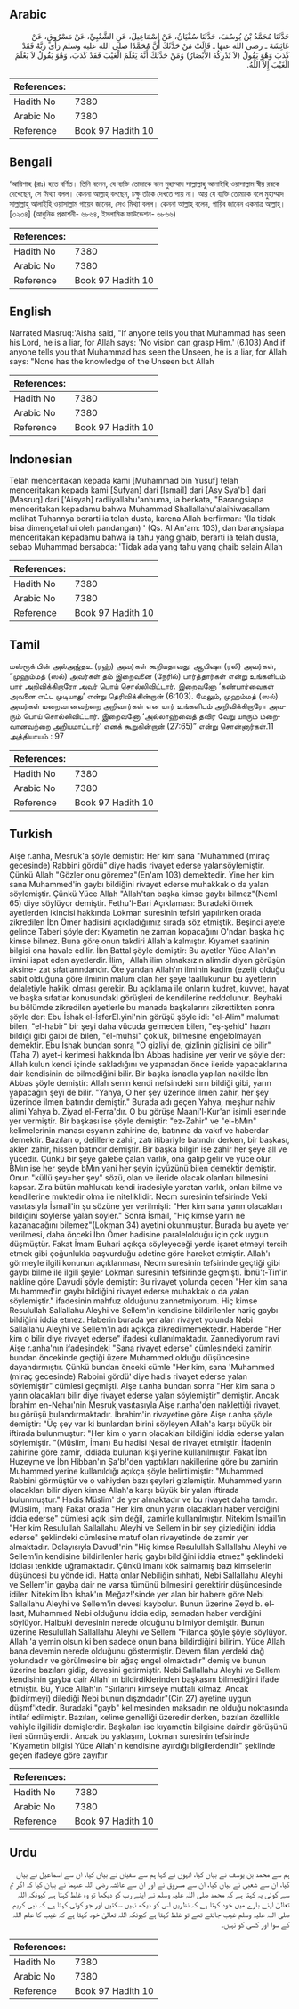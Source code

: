 ## Arabic


<div dir="rtl" lang="ar" style={{fontSize:'larger',backgroundColor:'#f8f9fa',padding:20}}>
حَدَّثَنَا مُحَمَّدُ بْنُ يُوسُفَ، حَدَّثَنَا سُفْيَانُ، عَنْ إِسْمَاعِيلَ، عَنِ الشَّعْبِيِّ، عَنْ مَسْرُوقٍ، عَنْ عَائِشَةَ ـ رضى الله عنها ـ قَالَتْ مَنْ حَدَّثَكَ أَنَّ مُحَمَّدًا صلى الله عليه وسلم رَأَى رَبَّهُ فَقَدْ كَذَبَ وَهْوَ يَقُولُ ‏(‏لاَ تُدْرِكُهُ الأَبْصَارُ‏)‏ وَمَنْ حَدَّثَكَ أَنَّهُ يَعْلَمُ الْغَيْبَ فَقَدْ كَذَبَ، وَهْوَ يَقُولُ لاَ يَعْلَمُ الْغَيْبَ إِلاَّ اللَّهُ‏.‏
</div>
<div style={{backgroundColor:'#f8f9fa',padding:20, marginBottom: 10}}><table> <thead> <tr> <th>References:</th> <th></th> </tr> </thead> <tbody><tr><td>Hadith No</td><td>7380</td></tr><tr><td>Arabic No</td><td>7380</td></tr><tr><td>Reference</td><td>Book 97 Hadith 10</td></tr></tbody></table></div>

## Bengali


<div dir="ltr" lang="bn" style={{fontSize:'larger',backgroundColor:'#f8f9fa',padding:20}}>
‘আয়িশাহ (রাঃ) হতে বর্ণিত। তিনি বলেন, যে ব্যক্তি তোমাকে বলে মুহাম্মাদ সাল্লাল্লাহু আলাইহি ওয়াসাল্লাম স্বীয় রবকে দেখেছেন, সে মিথ্যা বলল। কেননা আল্লাহ্ বলছেন, চক্ষু তাঁকে দেখতে পায় না। আর যে ব্যক্তি তোমাকে বলে মুহাম্মাদ সাল্লাল্লাহু আলাইহি ওয়াসাল্লাম গায়েব জানেন, সেও মিথ্যা বলল। কেননা আল্লাহ্ বলেন, গায়িব জানেন একমাত্র আল্লাহ্। [৩২৩৪] (আধুনিক প্রকাশনী- ৬৮৬৪, ইসলামিক ফাউন্ডেশন- ৬৮৬৬)
</div>
<div style={{backgroundColor:'#f8f9fa',padding:20, marginBottom: 10}}><table> <thead> <tr> <th>References:</th> <th></th> </tr> </thead> <tbody><tr><td>Hadith No</td><td>7380</td></tr><tr><td>Arabic No</td><td>7380</td></tr><tr><td>Reference</td><td>Book 97 Hadith 10</td></tr></tbody></table></div>

## English


<div dir="ltr" lang="en" style={{fontSize:'larger',backgroundColor:'#f8f9fa',padding:20}}>
Narrated Masruq:'Aisha said, "If anyone tells you that Muhammad has seen his Lord, he is a liar, for Allah says: 'No vision can grasp Him.' (6.103) And if anyone tells you that Muhammad has seen the Unseen, he is a liar, for Allah says: "None has the knowledge of the Unseen but Allah
</div>
<div style={{backgroundColor:'#f8f9fa',padding:20, marginBottom: 10}}><table> <thead> <tr> <th>References:</th> <th></th> </tr> </thead> <tbody><tr><td>Hadith No</td><td>7380</td></tr><tr><td>Arabic No</td><td>7380</td></tr><tr><td>Reference</td><td>Book 97 Hadith 10</td></tr></tbody></table></div>

## Indonesian


<div dir="ltr" lang="id" style={{fontSize:'larger',backgroundColor:'#f8f9fa',padding:20}}>
Telah menceritakan kepada kami [Muhammad bin Yusuf] telah menceritakan kepada kami [Sufyan] dari [Ismail] dari [Asy Sya'bi] dari [Masruq] dari ['Aisyah] radliyallahu'anhuma, ia berkata, "Barangsiapa menceritakan kepadamu bahwa Muhammad Shallallahu'alaihiwasallam melihat Tuhannya berarti ia telah dusta, karena Allah berfirman: '(Ia tidak bisa dimengetahui oleh pandangan) ' (Qs. Al An'am: 103), dan barangsiapa menceritakan kepadamu bahwa ia tahu yang ghaib, berarti ia telah dusta, sebab Muhammad bersabda: 'Tidak ada yang tahu yang ghaib selain Allah
</div>
<div style={{backgroundColor:'#f8f9fa',padding:20, marginBottom: 10}}><table> <thead> <tr> <th>References:</th> <th></th> </tr> </thead> <tbody><tr><td>Hadith No</td><td>7380</td></tr><tr><td>Arabic No</td><td>7380</td></tr><tr><td>Reference</td><td>Book 97 Hadith 10</td></tr></tbody></table></div>

## Tamil


<div dir="ltr" lang="ta" style={{fontSize:'larger',backgroundColor:'#f8f9fa',padding:20}}>
மஸ்ரூக் பின் அல்அஜ்தஉ (ரஹ்) அவர்கள் கூறியதாவது: ஆயிஷா (ரலி) அவர்கள், “முஹம்மத் (ஸல்) அவர்கள் தம் இறைவனை (நேரில்) பார்த்தார்கள் என்று உங்களிடம் யார் அறிவிக்கிறாரோ அவர் பொய் சொல்லிவிட்டார். இறைவனோ ‘கண்பார்வைகள் அவனை எட்ட முடியாது’ என்று தெரிவிக்கின்றான் (6:103). மேலும், முஹம்மத் (ஸல்) அவர்கள் மறைவானவற்றை அறிவார்கள் என யார் உங்களிடம் அறிவிக்கிறாரோ அவரும் பொய் சொல்லிவிட்டார். இறைவனோ ‘அல்லாஹ்வைத் தவிர வேறு யாரும் மறைவானவற்றை அறியமாட்டார்’ எனக் கூறுகின்றான் (27:65)” என்று சொன்னார்கள்.11 அத்தியாயம் : 97
</div>
<div style={{backgroundColor:'#f8f9fa',padding:20, marginBottom: 10}}><table> <thead> <tr> <th>References:</th> <th></th> </tr> </thead> <tbody><tr><td>Hadith No</td><td>7380</td></tr><tr><td>Arabic No</td><td>7380</td></tr><tr><td>Reference</td><td>Book 97 Hadith 10</td></tr></tbody></table></div>

## Turkish


<div dir="ltr" lang="tr" style={{fontSize:'larger',backgroundColor:'#f8f9fa',padding:20}}>
Aişe r.anha, Mesruk'a şöyle demiştir: Her kim sana "Muhammed (miraç gecesinde) Rabbini gördü" diye hadis rivayet ederse yalansöylemiştir. Çünkü Allah "Gözler onu göremez"(En'am 103) demektedir. Yine her kim sana Muhammed'in gaybı bildiğini rivayet ederse muhakkak o da yalan söylemiştir. Çünkü Yüce Allah "Allah'tan başka kimse gaybı bilmez"(Neml 65) diye söylüyor demiştir. Fethu'l-Bari Açıklaması: Buradaki örnek ayetlerden ikincisi hakkında Lokman suresinin tefsiri yapılırken orada zikredilen İbn Ömer hadisini açıkladığımız sırada söz etmiştik. Beşinci ayete gelince Taberi şöyle der: Kıyametin ne zaman kopacağını O'ndan başka hiç kimse bilmez. Buna göre onun takdiri Allah'a kalmıştır. Kıyamet saatinin bilgisi ona havale edilir. İbn Battal şöyle demiştir: Bu ayetler Yüce Allah'ın ilmini ispat eden ayetlerdir. İlim, -Allah ilim olmaksızın alimdir diyen görüşün aksine- zat sıfatlarındandır. Öte yandan Allah'ın ilminin kadim (ezeli) olduğu sabit olduğuna göre ilminin malum olan her şeye taallukunun bu ayetlerin delaletiyle hakiki olması gerekir. Bu açıklama ile onların kudret, kuvvet, hayat ve başka sıfatlar konusundaki görüşleri de kendilerine reddolunur. Beyhaki bu bölümde zikredilen ayetlerle bu manada başkalarını zikrettikten sonra şöyle der: Ebu İshak el-İsferEl.yini'nin görüşü şöyle idi: "el-Alim" malumatı bilen, "el-habir" bir şeyi daha vücuda gelmeden bilen, "eş-şehid" hazırı bildiği gibi gaibi de bilen, "el-muhsi" çokluk, bilmesine engelolmayan demektir. Ebu İshak bundan sonra "O gizliyi de, gizlinin gizlisini de bilir"(Taha 7) ayet-i kerimesi hakkında İbn Abbas hadisine yer verir ve şöyle der: Allah kulun kendi içinde sakladığını ve yapmadan önce ileride yapacaklarına dair kendisinin de bilmediğini bilir. Bir başka isnadla yapılan nakilde İbn Abbas şöyle demiştir: Allah senin kendi nefsindeki sırrı bildiği gibi, yarın yapacağın şeyi de bilir. "Yahya, O her şey üzerinde ilmen zahir, her şey üzerinde ilmen batındır demiştir." Burada adı geçen Yahya, meşhur nahiv alimi Yahya b. Ziyad el-Ferra'dır. O bu görüşe Maani'l-Kur'an isimli eserinde yer vermiştir. Bir başkası ise şöyle demiştir: "ez-Zahir" ve "el-bMın" kelimelerinin manası eşyanın zahirine de, batınına da vakıf ve haberdar demektir. Bazıları o, delillerle zahir, zatı itibariyle batındır derken, bir başkası, aklen zahir, hissen batındır demiştir. Bir başka bilgin ise zahir her şeye all ve yücedir. Çünkü bir şeye galebe çalan varlık, ona galip gelir ve yüce olur. BMın ise her şeyde bMın yani her şeyin içyüzünü bilen demektir demiştir. Onun "küllü şey=her şey" sözü, olan ve ileride olacak olanları bilmesini kapsar. Zira bütün mahlukatı kendi iradesiyle yaratan varlık, onları bilme ve kendilerine muktedir olma ile niteliklidir. Necm suresinin tefsirinde Veki vasıtasıyla İsmail'in şu sözüne yer verilmişti: "Her kim sana yarın olacakları bildiğini söylerse yalan söyler." Sonra İsmail, "Hiç kimse yarın ne kazanacağını bilemez"(Lokman 34) ayetini okunmuştur. Burada bu ayete yer verilmesi, daha önceki İbn Ömer hadisine paralelolduğu için çok uygun düşmüştür. Fakat İmam Buhari açıkça söyleyeceği yerde işaret etmeyi tercih etmek gibi çoğunlukla başvurduğu adetine göre hareket etmiştir. Allah'ı görmeyle ilgili konunun açıklanması, Necm suresinin tefsirinde geçtiği gibi gaybı bilme ile ilgili şeyler Lokman suresinin tefsirinde geçmişti. İbnü't-Tin'in nakline göre Davudi şöyle demiştir: Bu rivayet yolunda geçen "Her kim sana Muhammed'in gaybı bildiğini rivayet ederse muhakkak o da yalan söylemiştir." ifadesinin mahfuz olduğunu zannetmiyorum. Hiç kimse Resulullah Sallallahu Aleyhi ve Sellem'in kendisine bildirilenler hariç gaybı bildiğini iddia etmez. Haberin burada yer alan rivayet yolunda Nebi Sallallahu Aleyhi ve Sellem'in adı açıkça zikredilmemektedir. Haberde "Her kim o bilir diye rivayet ederse" ifadesi kullanılmaktadır. Zannediyorum ravi Aişe r.anha'nın ifadesindeki "Sana rivayet ederse" cümlesindeki zamirin bundan öncekinde geçtiği üzere Muhammed olduğu düşüncesine dayandırmıştır. Çünkü bundan önceki cümle "Her kim, sana 'Muhammed (miraç gecesinde) Rabbini gördü' diye hadis rivayet ederse yalan söylemiştir" cümlesi geçmişti. Aişe r.anha bundan sonra "Her kim sana o yarın olacakları bilir diye rivayet ederse yalan söylemiştir" demiştir. Ancak İbrahim en-Nehaı'nin Mesruk vasıtasıyla Aişe r.anha'den naklettiği rivayet, bu görüşü bulandırmaktadır. İbrahim'in rivayetine göre Aişe r.anha şöyle demiştir: "Üç şey var ki bunlardan birini söyleyen Allah'a karşı büyük bir iftirada bulunmuştur: "Her kim o yarın olacakları bildiğini iddia ederse yalan söylemiştir. "(Müslim, İman) Bu hadisi Nesai de rivayet etmiştir. İfadenin zahirine göre zamir, iddiada bulunan kişi yerine kullanılmıştır. Fakat İbn Huzeyme ve İbn Hibban'ın Şa'b!'den yaptıkları nakillerine göre bu zamirin Muhammed yerine kullanıldığı açıkça şöyle belirtilmiştir: "Muhammed Rabbini görmüştür ve o vahiyden bazı şeyleri gizlemiştir. Muhammed yarın olacakları bilir diyen kimse Allah'a karşı büyük bir yalan iftirada bulunmuştur." Hadis Müslim' de yer almaktadır ve bu rivayet daha tamdır.(Müslim, İman) Fakat orada "Her kim onun yarın olacakları haber verdiğini iddia ederse" cümlesi açık isim değil, zamirle kullanılmıştır. Nitekim İsmail'in "Her kim Resulullah Sallallahu Aleyhi ve Sellem'in bir şey gizlediğini iddia ederse" şeklindeki cümlesine matuf olan rivayetinde de zamir yer almaktadır. Dolayısıyla Davud!'nin "Hiç kimse Resulullah Sallallahu Aleyhi ve Sellem'in kendisine bildirilenler hariç gaybı bildiğini iddia etmez" şeklindeki iddiası tenkide uğramaktadır. Çünkü imanı kök salmamış bazı kimselerin düşüncesi bu yönde idi. Hatta onlar Nebiliğin sıhhati, Nebi Sallallahu Aleyhi ve Sellem'in gayba dair ne varsa tümünü bilmesini gerektirir düşüncesinde idiler. Nitekim İbn İshak'ın Meğaz!'sinde yer alan bir habere göre Nebi Sallallahu Aleyhi ve Sellem'in devesi kaybolur. Bunun üzerine Zeyd b. el-lasıt, Muhammed Nebi olduğunu iddia edip, semadan haber verdiğini söylüyor. Halbuki devesinin nerede olduğunu bilmiyor demiştir. Bunun üzerine Resulullah Sallallahu Aleyhi ve Sellem "Filanca şöyle şöyle söylüyor. Allah 'a yemin olsun ki ben sadece onun bana bildirdiğini bilirim. Yüce Allah bana devemin nerede olduğunu göstermiştir. Devem filan yerdeki dağ yolundadır ve görülmesine bir ağaç engel olmaktadır" demiş ve bunun üzerine bazıları gidip, devesini getirmiştir. Nebi Sallallahu Aleyhi ve Sellem kendisinin gayba dair Allah' ın bildirdiklerinden başkasını bilmediğini ifade etmiştir. Bu, Yüce Allah'ın "Sırlarını kimseye muttali kılmaz. Ancak (bildirmeyi) dilediği Nebi bunun dışzndadır"(Cin 27) ayetine uygun düşmf'ktedir. Buradaki "gayb" kelimesinden maksadın ne olduğu noktasında ihtilaf edilmiştir. Bazıları, kelime genelliği üzeredir derken, bazıları özellikle vahiyle ilgilidir demişlerdir. Başkaları ise kıyametin bilgisine dairdir görüşünü ileri sürmüşlerdir. Ancak bu yaklaşım, Lokman suresinin tefsirinde "Kıyametin bilgisi Yüce Allah'ın kendisine ayırdığı bilgilerdendir" şeklinde geçen ifadeye göre zayıftır
</div>
<div style={{backgroundColor:'#f8f9fa',padding:20, marginBottom: 10}}><table> <thead> <tr> <th>References:</th> <th></th> </tr> </thead> <tbody><tr><td>Hadith No</td><td>7380</td></tr><tr><td>Arabic No</td><td>7380</td></tr><tr><td>Reference</td><td>Book 97 Hadith 10</td></tr></tbody></table></div>

## Urdu


<div dir="rtl" lang="ur" style={{fontSize:'larger',backgroundColor:'#f8f9fa',padding:20}}>
ہم سے محمد بن یوسف نے بیان کیا، انہوں نے کہا ہم سے سفیان نے بیان کیا، ان سے اسماعیل نے بیان کیا، ان سے شعبی نے بیان کیا، ان سے مسروق نے اور ان سے عائشہ رضی اللہ عنہما نے بیان کیا کہ اگر تم سے کوئی یہ کہتا ہے کہ محمد صلی اللہ علیہ وسلم نے اپنے رب کو دیکھا تو وہ غلط کہتا ہے کیونکہ اللہ تعالیٰ اپنے بارے میں خود کہتا ہے کہ نظریں اس کو دیکھ نہیں سکتیں اور جو کوئی کہتا ہے کہ نبی کریم صلی اللہ علیہ وسلم غیب جانتے تھے تو غلط کہتا ہے کیونکہ اللہ تعالیٰ خود کہتا ہے کہ غیب کا علم اللہ کے سوا اور کسی کو نہیں۔
</div>
<div style={{backgroundColor:'#f8f9fa',padding:20, marginBottom: 10}}><table> <thead> <tr> <th>References:</th> <th></th> </tr> </thead> <tbody><tr><td>Hadith No</td><td>7380</td></tr><tr><td>Arabic No</td><td>7380</td></tr><tr><td>Reference</td><td>Book 97 Hadith 10</td></tr></tbody></table></div>